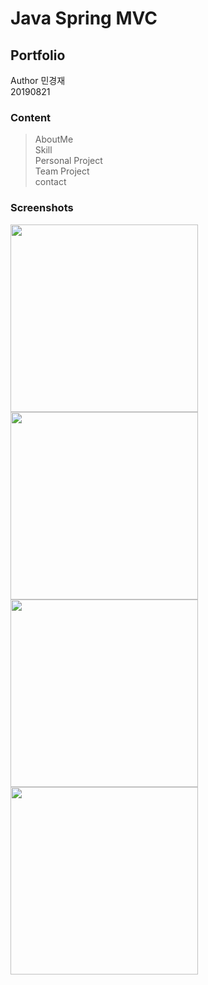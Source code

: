 Java Spring MVC
============ 
Portfolio
- 
Author 민경재 <br>
20190821 <br>

### Content

> AboutMe <br>
> Skill <br>
> Personal Project <br>
> Team Project <br>
> contact <br>

### Screenshots

<div>
    <img width ="300" src = "https://user-images.githubusercontent.com/43604493/63400304-45bb4d80-c40e-11e9-97ba-1d2d21533c8e.JPG">
    <img width ="300" src = "https://user-images.githubusercontent.com/43604493/63400305-45bb4d80-c40e-11e9-9bc3-7e30566829e0.JPG">
</div>
<div>
    <img width ="300" src = "https://user-images.githubusercontent.com/43604493/63400306-45bb4d80-c40e-11e9-92b8-0538d69de830.JPG">
    <img width ="300" src = "https://user-images.githubusercontent.com/43604493/63400307-45bb4d80-c40e-11e9-8cb2-fed647cc37f9.JPG">
</div>

